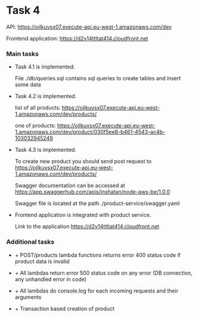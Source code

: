 # Task 4

API: https://ojlkuvsx07.execute-api.eu-west-1.amazonaws.com/dev

Frontend application: https://d2v14ttltat414.cloudfront.net


### Main tasks 

- Task 4.1 is implemented.

  File ./db/queries.sql contains sql queries to create tables and insert some data


- Task 4.2 is implemented.

  list of all products: https://ojlkuvsx07.execute-api.eu-west-1.amazonaws.com/dev/products/
  
  one of products: https://ojlkuvsx07.execute-api.eu-west-1.amazonaws.com/dev/product/030f5ee8-b461-4543-ac4b-103032945249


- Task 4.3 is implemented.

  To create new product you should send post request to https://ojlkuvsx07.execute-api.eu-west-1.amazonaws.com/dev/products/

  Swagger documentation can be accessed at https://app.swaggerhub.com/apis/inshatan/node-aws-be/1.0.0

  Swagger file is located at the path ./product-service/swagger.yaml
  
  
- Frontend application is integrated with product service.

   Link to the application https://d2v14ttltat414.cloudfront.net



### Additional tasks 


- \+ POST/products lambda functions returns error 400 status code if product data is invalid

- \+ All lambdas return error 500 status code on any error (DB connection, any unhandled error in code)

- \+ All lambdas do console.log for each incoming requests and their arguments

- \+ Transaction based creation of product
 
